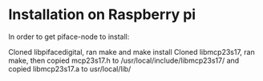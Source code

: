 # Installation on Raspberry pi

In order to get piface-node to install:

Cloned libpifacedigital, ran make and make install
Cloned libmcp23s17, ran make, then copied mcp23s17.h to /usr/local/include/libmcp23s17/ and copied libmcp23s17.a to usr/local/lib/

